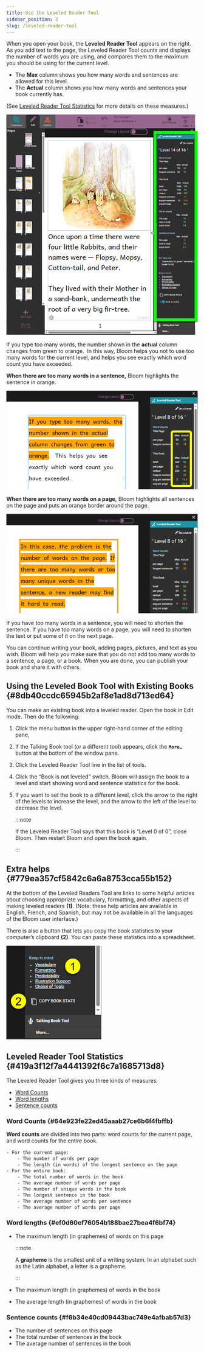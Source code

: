 ```yaml
---
title: Use the Leveled Reader Tool
sidebar_position: 2
slug: /leveled-reader-tool
---
```




When you open your book, the **Leveled Reader Tool** appears on the right. As you add text to the page, the Leveled Reader Tool counts and displays the number of words you are using, and compares them to the maximum you should be using for the current level.

- The **Max** column shows you how many words and sentences are allowed for this level.
- The **Actual** column shows you how many words and sentences your book currently has.

(See [Leveled Reader Tool Statistics](/leveled-reader-tool#419a3f12f7a4441392f6c7a1685713d8) for more details on these measures.)


![](./leveled-reader-tool.48e12a1c-9d4e-42bf-a42e-29a27dcc3f7e.png)


If you type too many words, the number shown in the **actual** column changes from green to orange.  In this way, Bloom helps you not to use too many words for the current level, and helps you see exactly which word count you have exceeded. 


**When there are too many words in a sentence,** Bloom highlights the sentence in orange.  


![](./leveled-reader-tool.08112a91-d996-4d50-9009-03c5136170e2.png)


**When there are too many words on a page,** Bloom highlights all sentences on the page and puts an orange border around the page. 


![](./leveled-reader-tool.a4aaa377-fba9-4253-82a1-ebc4fb94d997.png)


If you have too many words in a sentence, you will need to shorten the sentence. If you have too many words on a page, you will need to shorten the text or put some of it on the next page. 


You can continue writing your book, adding pages, pictures, and text as you wish. Bloom will help you make sure that you do not add too many words to a sentence, a page, or a book. When you are done, you can publish your book and share it with others.


## Using the Leveled Book Tool with Existing Books {#8db40ccdc65945b2af8e1ad8d713ed64}


You can make an existing book into a leveled reader. Open the book in Edit mode. Then do the following:  

1. Click the menu button in the upper right-hand corner of the editing pane,
2. If the Talking Book tool (or a different tool) appears, click the **`More…`** button at the bottom of the window pane.
3. Click the Leveled Reader Tool line in the list of tools.
4. Click the “Book is not leveled” switch. Bloom will assign the book to a level and start showing word and sentence statistics for the book.
5. If you want to set the book to a different level, click the arrow to the right of the levels to increase the level, and the arrow to the left of the level to decrease the level.

	:::note
	
	If the Leveled Reader Tool says that this book is “Level 0 of 0”, close Bloom. Then restart Bloom and open the book again.  
	
	:::
	
	


## Extra helps {#779ea357cf5842c6a6a8753cca55b152}


<div class='notion-row'>
<div class='notion-column' style={{width: 'calc((100% - (min(32px, 4vw) * 1)) * 0.5)'}}>


At the bottom of the Leveled Readers Tool are links to some helpful articles about choosing appropriate vocabulary, formatting, and other aspects of making leveled readers **(1)**. (Note: these help articles are available in English, French, and Spanish, but may not be available in all the languages of the Bloom user interface.)



There is also a button that lets you copy the book statistics to your computer’s clipboard **(2)**. You can paste these statistics into a spreadsheet. 


</div><div className='notion-spacer'></div>

<div class='notion-column' style={{width: 'calc((100% - (min(32px, 4vw) * 1)) * 0.5)'}}>


![](./leveled-reader-tool.8bc6fbf5-c771-4d5c-bc4a-8d36509f60c5.png)


</div><div className='notion-spacer'></div>
</div>


## Leveled Reader Tool Statistics {#419a3f12f7a4441392f6c7a1685713d8}


The Leveled Reader Tool gives you three kinds of measures:

- [Word Counts](/leveled-reader-tool#64e923fe22ed45aaab27ce6b6f4fbffb)
- [Word lengths](/leveled-reader-tool#ef0d60ef76054b188bae27bea4f6bf74)
- [Sentence counts](/leveled-reader-tool#f6b34e40cd09443bac749e4afbab57d3)

### Word Counts {#64e923fe22ed45aaab27ce6b6f4fbffb}


**Word counts** are divided into two parts: word counts for the current page, and word counts for the entire book.  

	- For the current page:
		- The number of words per page
		- The length (in words) of the longest sentence on the page
	- For the entire book:
		- The total number of words in the book
		- The average number of words per page
		- The number of unique words in the book
		- The longest sentence in the book
		- The average number of words per sentence
		- The average number of words per page

### **Word lengths** {#ef0d60ef76054b188bae27bea4f6bf74}

- The maximum length (in graphemes) of words on this page

	:::note
	
	A **grapheme** is the smallest unit of a writing system. In an alphabet such as the Latin alphabet, a letter is a grapheme. 
	
	:::
	
	

- The maximum length (in graphemes) of words in the book
- The average length (in graphemes) of words in the book

### **Sentence counts** {#f6b34e40cd09443bac749e4afbab57d3}

- The number of sentences on this page
- The total number of sentences in the book
- The average number of sentences in the book
